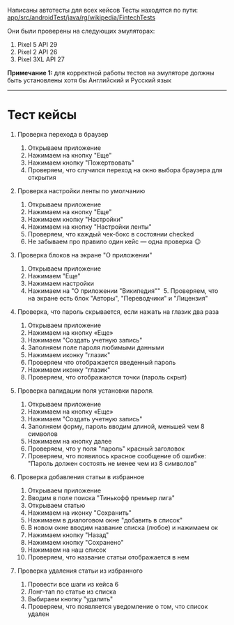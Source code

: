 Написаны автотесты для всех кейсов
Тесты находятся по пути: [app/src/androidTest/java/rg/wikipedia/FintechTests](https://github.com/Pafffnutiy/WIkiAutotests/tree/main/app/src/androidTest/java/org/wikipedia/FintechTests)

Они были проверены на следующих эмуляторах:
1. Pixel 5 API 29
2. Pixel 2 API 26
3. Pixel 3XL API 27

**Примечание 1:** для корректной работы тестов на эмуляторе должны быть установлены хотя бы Английский и Русский язык
_____________________________________________________________________
# Тест кейсы
1. Проверка перехода в браузер
    1. Открываем приложение
    2. Нажимаем на кнопку "Еще"
    3. Нажимаем кнопку "Пожертвовать"
    4. Проверяем, что случился переход на окно выбора браузера для открытия
2. Проверка настройки ленты по умолчанию
    1. Открываем приложение
    2. Нажимаем на кнопку "Еще"
    3. Нажимаем кнопку "Настройки"
    4. Нажимаем на кнопку "Настройки ленты"
    5. Проверяем, что каждый чек-бокс в состоянии checked
    6. Не забываем про правило один кейс — одна проверка :wink:

3. Проверка блоков на экране "О приложении"
    1. Открываем приложение
    2. Нажимаем "Еще" ﻿
    3. Нажимаем настройки
    4. Нажимаем на "О приложении "Википедия""
﻿    5. Проверяем, что на экране есть блок "Авторы", "Переводчики" и "Лицензия"﻿

4. Проверка, что пароль скрывается, если нажать на глазик два раза
    1. Открываем приложение
    2. Нажимаем на кнопку «Еще»
    3. Нажимаем "Создать учетную запись"
    4. Заполняем поле пароля любимыми данными
    5. Нажимаем иконку "глазик"
    6. Проверяем что отображается введенный пароль
    7. Нажимаем иконку "глазик"
    8. Проверяем, что отображаются точки (пароль скрыт)
    
5. Проверка валидации поля установки пароля.
    1. Открываем приложение
    2. Нажимаем на кнопку «Еще»
    3. Нажимаем "Создать учетную запись"
    4. Заполняем форму, пароль вводим длиной, меньшей чем 8 символов
    5. Нажимаем на кнопку далее
    6. Проверяем, что у поля "пароль" красный заголовок
    7. Проверяем, что появилось красное сообщение об ошибке: "Пароль должен состоять не менее чем из 8 символов"
    
6. Проверка добавления статьи в избранное
    1. Открываем приложение
    2. Вводим в поле поиска "Тинькофф премьер лига"
    3. Открываем статью
    4. Нажимаем на иконку "Сохранить"
    5. Нажимаем в диалоговом окне "добавить в список"
    6. В новом окне вводим название списка (любое) и нажимаем ок
    7. Нажимаем кнопку "Назад"
    8. Нажимаем кнопку "Сохранено"
    9. Нажимаем на наш список
    10. Проверяем, что название статьи отображается в нем
    
7. Проверка удаления статьи из избранного
    1. Провести все шаги из кейса 6
    2. Лонг-тап по статье из списка
    3. Выбираем кнопку "удалить"
    4. Проверяем, что появляется уведомление о том, что список удален
